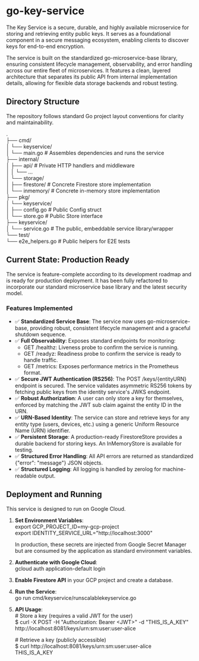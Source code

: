 # **go-key-service**

The Key Service is a secure, durable, and highly available microservice for storing and retrieving entity public keys. It serves as a foundational component in a secure messaging ecosystem, enabling clients to discover keys for end-to-end encryption.

The service is built on the standardized go-microservice-base library, ensuring consistent lifecycle management, observability, and error handling across our entire fleet of microservices. It features a clean, layered architecture that separates its public API from internal implementation details, allowing for flexible data storage backends and robust testing.

## **Directory Structure**

The repository follows standard Go project layout conventions for clarity and maintainability.

.  
├── cmd/  
│   └── keyservice/  
│       └── main.go              \# Assembles dependencies and runs the service  
├── internal/  
│   ├── api/                     \# Private HTTP handlers and middleware  
│   │   └── ...  
│   └── storage/  
│       ├── firestore/           \# Concrete Firestore store implementation  
│       └── inmemory/            \# Concrete in-memory store implementation  
├── pkg/  
│   └── keyservice/  
│       ├── config.go            \# Public Config struct  
│       └── store.go             \# Public Store interface  
├── keyservice/  
│   └── service.go               \# The public, embeddable service library/wrapper  
└── test/  
└── e2e\_helpers.go           \# Public helpers for E2E tests

## **Current State: Production Ready**

The service is feature-complete according to its development roadmap and is ready for production deployment. It has been fully refactored to incorporate our standard microservice base library and the latest security model.

### **Features Implemented**

* ✅ **Standardized Service Base**: The service now uses go-microservice-base, providing robust, consistent lifecycle management and a graceful shutdown sequence.
* ✅ **Full Observability**: Exposes standard endpoints for monitoring:
    * GET /healthz: Liveness probe to confirm the service is running.
    * GET /readyz: Readiness probe to confirm the service is ready to handle traffic.
    * GET /metrics: Exposes performance metrics in the Prometheus format.
* ✅ **Secure JWT Authentication (RS256)**: The POST /keys/{entityURN} endpoint is secured. The service validates asymmetric RS256 tokens by fetching public keys from the identity service's JWKS endpoint.
* ✅ **Robust Authorization**: A user can only store a key for themselves, enforced by matching the JWT sub claim against the entity ID in the URN.
* ✅ **URN-Based Identity**: The service can store and retrieve keys for any entity type (users, devices, etc.) using a generic Uniform Resource Name (URN) identifier.
* ✅ **Persistent Storage**: A production-ready FirestoreStore provides a durable backend for storing keys. An InMemoryStore is available for testing.
* ✅ **Structured Error Handling**: All API errors are returned as standardized {"error": "message"} JSON objects.
* ✅ **Structured Logging**: All logging is handled by zerolog for machine-readable output.

## **Deployment and Running**

This service is designed to run on Google Cloud.

1. **Set Environment Variables**:  
   export GCP\_PROJECT\_ID=my-gcp-project  
   export IDENTITY\_SERVICE\_URL="http://localhost:3000"

   In production, these secrets are injected from Google Secret Manager but are consumed by the application as standard environment variables.
2. **Authenticate with Google Cloud**:  
   gcloud auth application-default login

3. **Enable Firestore API** in your GCP project and create a database.
4. **Run the Service**:  
   go run cmd/keyservice/runscalablekeyservice.go

5. **API Usage**:  
   \# Store a key (requires a valid JWT for the user)  
   $ curl \-X POST \-H "Authorization: Bearer \<JWT\>" \-d "THIS\_IS\_A\_KEY" http://localhost:8081/keys/urn:sm:user:user-alice

   \# Retrieve a key (publicly accessible)  
   $ curl http://localhost:8081/keys/urn:sm:user:user-alice  
   THIS\_IS\_A\_KEY  

